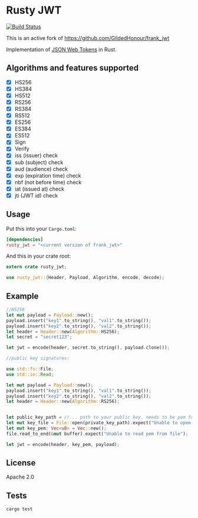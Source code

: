 Rusty JWT
================================================
[![Build Status](https://travis-ci.org/Richterrettich/rusty_jwt.svg?branch=master)](https://travis-ci.org/Richterrettich/rusty_jwt)

This is an active fork of https://github.com/GildedHonour/frank_jwt


Implementation of [JSON Web Tokens](http://jwt.io) in Rust.

## Algorithms and features supported
- [x] HS256
- [x] HS384
- [x] HS512
- [x] RS256
- [x] RS384
- [x] RS512
- [x] ES256
- [x] ES384
- [x] ES512
- [x] Sign
- [x] Verify
- [x] iss (issuer) check
- [x] sub (subject) check
- [x] aud (audience) check
- [x] exp (expiration time) check
- [x] nbf (not before time) check
- [x] iat (issued at) check
- [x] jti (JWT id) check

## Usage

Put this into your `Cargo.toml`:

```toml
[dependencies]
rusty_jwt = "<current version of frank_jwt>"
```

And this in your crate root:

```rust
extern crate rusty_jwt;

use rusty_jwt::{Header, Payload, Algorithm, encode, decode};
```

## Example

```rust
//HS256
let mut payload = Payload::new();
payload.insert("key1".to_string(), "val1".to_string());
payload.insert("key2".to_string(), "val2".to_string());
let header = Header::new(Algorithm::HS256);
let secret = "secret123";

let jwt = encode(header, secret.to_string(), payload.clone());

//public key signatures:

use std::fs::File;
use std::io::Read;

let mut payload = Payload::new();
payload.insert("key1".to_string(), "val1".to_string());
payload.insert("key2".to_string(), "val2".to_string());
let header = Header::new(Algorithm::RS256);


let public_key_path = //... path to your public key, needs to be pem formated.
let mut key_file = File::open(private_key_path).expect("Unable to open private key file");
let mut key_pem: Vec<u8> = Vec::new();
file.read_to_end(&mut buffer).expect("Unable to read pem from file");

let jwt = encode(header, key_pem, payload);
```

## License

Apache 2.0

## Tests

```shell
cargo test
```
